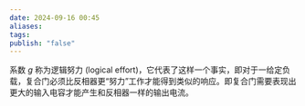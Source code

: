 ```yaml
---
date: 2024-09-16 00:45
aliases: 
tags: 
publish: "false"
---
```

系数 $g$ 称为逻辑努力 (logical effort)，它代表了这样一个事实，即对于一给定负载，复合门必须比反相器更“努力”工作才能得到类似的响应。即复合门需要表现出更大的输入电容才能产生和反相器一样的输出电流。
